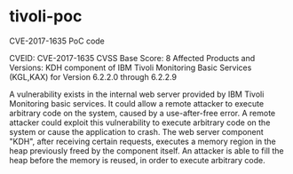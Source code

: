 # tivoli-poc
CVE-2017-1635 PoC code

CVEID: CVE-2017-1635
CVSS Base Score: 8
Affected Products and Versions: KDH component of IBM Tivoli Monitoring Basic Services (KGL,KAX) for Version 6.2.2.0 through 6.2.2.9
 

A vulnerability exists in the internal web server provided by IBM Tivoli Monitoring basic services. It could allow a remote attacker to execute arbitrary code on the system, caused by a use-after-free error. A remote attacker could exploit this vulnerability to execute arbitrary code on the system or cause the application to crash.
The web server component "KDH", after receiving certain requests, executes a memory region in the heap previously freed by the component itself.
An attacker is able to fill the heap before the memory is reused, in order to execute arbitrary code.
